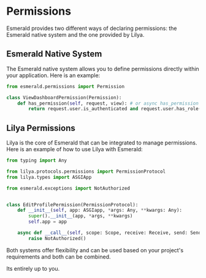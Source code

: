 # Permissions

Esmerald provides two different ways of declaring permissions: the Esmerald native system and the one provided by Lilya.

## Esmerald Native System

The Esmerald native system allows you to define permissions directly within your application. Here is an example:

```python
from esmerald.permissions import Permission

class ViewDashboardPermission(Permission):
    def has_permission(self, request, view): # or async has_permission
        return request.user.is_authenticated and request.user.has_role('admin')
```

## Lilya Permissions

Lilya is the core of Esmerald that can be integrated to manage permissions. Here is an example of how to use Lilya with Esmerald:

```python
from typing import Any

from lilya.protocols.permissions import PermissionProtocol
from lilya.types import ASGIApp

from esmerald.exceptions import NotAuthorized


class EditProfilePermission(PermissionProtocol):
    def __init__(self, app: ASGIapp, *args: Any, **kwargs: Any):
        super().__init__(app, *args, **kwargs)
        self.app = app

    async def __call__(self, scope: Scope, receive: Receive, send: Send) -> None:
        raise NotAuthorized()
```

Both systems offer flexibility and can be used based on your project's requirements and both can
be combined.

Its entirely up to you.
